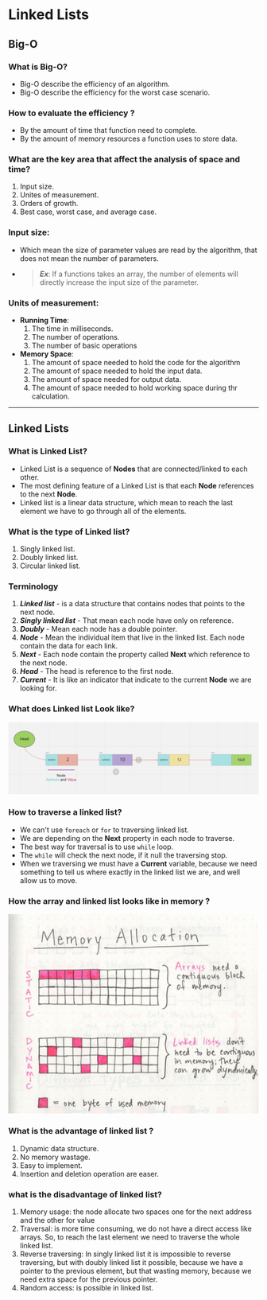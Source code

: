 # Linked Lists

## Big-O 

### What is Big-O?
  - Big-O describe the efficiency of an algorithm.
  - Big-O describe the efficiency for the worst case scenario.

### How to evaluate the efficiency ?
  - By the amount of time that function need to complete.
  - By the amount of memory resources a function uses to store data.

### What are the key area that affect the analysis of space and time?
  1. Input size.
  2. Unites of measurement.
  3. Orders of growth.
  4. Best case, worst case, and average case.


### **Input size**:
  - Which mean the size of parameter values are read by the algorithm, that does not mean the number of parameters.
  - > **_Ex_**: If a functions takes an array, the number of elements will directly increase the input size of the parameter.

### **Units of measurement**:
  - **Running Time**:
    1. The time in milliseconds.
    2. The number of operations.
    3. The number of basic operations
  - **Memory Space**:
    1. The amount of space needed to hold the code for the algorithm
    2. The amount of space needed to hold the input data.
    3. The amount of space needed for output data.
    4. The amount of space needed to hold working space during thr calculation.

--- 

## Linked Lists


### What is Linked List?
  - Linked List is a sequence of **Nodes** that are connected/linked to each other.
  - The most defining feature of a Linked List is that each **Node** references to the next **Node**.
  - Linked list is a linear data structure, which mean to reach the last element we have to go through all of the elements.
  
### What is the type of Linked list?
  1. Singly linked list.
  2. Doubly linked list.
  3. Circular linked list.

### **Terminology**
  1. _**Linked list**_ - is a data structure that contains nodes that points to the next node.
  2. _**Singly linked list**_ - That mean each node have only on reference. 
  3. _**Doubly**_ - Mean each node has a double pointer.
  4. _**Node**_ - Mean the individual item that live in the linked list. Each node contain the data for each link.
  5. _**Next**_ - Each node contain the property called **Next** which reference to the next node.
  6. _**Head**_ - The head is reference to the first node.
  7. _**Current**_ - It is like an indicator that indicate to the current **Node** we are looking for.

### What does Linked list Look like?
![Linked List Diagram](./class-05-img/linkedListDiagram.png)

### How to traverse a linked list?
  - We can't use `foreach` or `for` to traversing linked list.
  - We are depending on the **Next** property in each node to traverse.
  - The best way for traversal is to use `while` loop.
  - The `while` will check the next node, if it null the traversing stop.
  - When we traversing we must have a **Current** variable, because we need something to tell us where exactly in the linked list we are, and well allow us to move.

### How the array and linked list looks like in memory ?
![Linked list vs List in memory](./class-05-img/Linked-list-vs-List-in-memory.jpeg)


### What is the advantage of linked list ?
  1. Dynamic data structure.
  2. No memory wastage.
  3. Easy to implement.
  4. Insertion and deletion operation are easer.

### what is the disadvantage of linked list?
  1. Memory usage: the node allocate two spaces one for the next address and the other for value
  2. Traversal: is more time consuming, we do not have a direct access like arrays. So, to reach the last element we need to traverse the whole linked list.
  3. Reverse traversing: In singly linked list it is impossible to reverse traversing, but with doubly linked list it possible, because we have a pointer to the previous element, but that wasting memory, because we need extra space for the previous pointer.
  4. Random access: is possible in linked list.